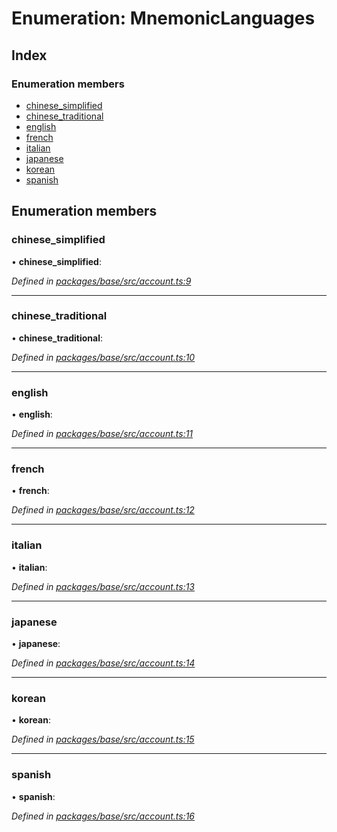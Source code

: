 # Enumeration: MnemonicLanguages

## Index

### Enumeration members

* [chinese_simplified](_base_src_account_.mnemoniclanguages.md#chinese_simplified)
* [chinese_traditional](_base_src_account_.mnemoniclanguages.md#chinese_traditional)
* [english](_base_src_account_.mnemoniclanguages.md#english)
* [french](_base_src_account_.mnemoniclanguages.md#french)
* [italian](_base_src_account_.mnemoniclanguages.md#italian)
* [japanese](_base_src_account_.mnemoniclanguages.md#japanese)
* [korean](_base_src_account_.mnemoniclanguages.md#korean)
* [spanish](_base_src_account_.mnemoniclanguages.md#spanish)

## Enumeration members

###  chinese_simplified

• **chinese_simplified**:

*Defined in [packages/base/src/account.ts:9](https://github.com/celo-org/celo-monorepo/blob/master/packages/base/src/account.ts#L9)*

___

###  chinese_traditional

• **chinese_traditional**:

*Defined in [packages/base/src/account.ts:10](https://github.com/celo-org/celo-monorepo/blob/master/packages/base/src/account.ts#L10)*

___

###  english

• **english**:

*Defined in [packages/base/src/account.ts:11](https://github.com/celo-org/celo-monorepo/blob/master/packages/base/src/account.ts#L11)*

___

###  french

• **french**:

*Defined in [packages/base/src/account.ts:12](https://github.com/celo-org/celo-monorepo/blob/master/packages/base/src/account.ts#L12)*

___

###  italian

• **italian**:

*Defined in [packages/base/src/account.ts:13](https://github.com/celo-org/celo-monorepo/blob/master/packages/base/src/account.ts#L13)*

___

###  japanese

• **japanese**:

*Defined in [packages/base/src/account.ts:14](https://github.com/celo-org/celo-monorepo/blob/master/packages/base/src/account.ts#L14)*

___

###  korean

• **korean**:

*Defined in [packages/base/src/account.ts:15](https://github.com/celo-org/celo-monorepo/blob/master/packages/base/src/account.ts#L15)*

___

###  spanish

• **spanish**:

*Defined in [packages/base/src/account.ts:16](https://github.com/celo-org/celo-monorepo/blob/master/packages/base/src/account.ts#L16)*
